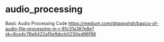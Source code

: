 # audio_processing
Basic Audio Processing Code
https://medium.com/@taposhdr/basics-of-audio-file-processing-in-r-81c31a387e8e?sk=8ce4c76e6422a15efbbcb0230ed96f98
